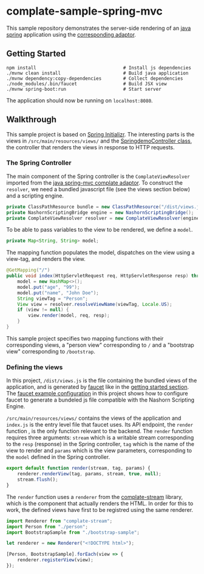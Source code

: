 # complate-sample-spring-mvc

 This sample repository demonstrates the server-side rendering of an
[java spring](https://spring.io) application using the
[corresponding adaptor](https://github.com/complate/complate-spring-mvc).

## Getting Started

```shell script
npm install                                # Install js dependencies
./mvnw clean install                       # Build java application
./mvnw dependency:copy-dependencies        # Collect dependencies
./node_modules/.bin/faucet                 # Build JSX view
./mvnw spring-boot:run                     # Start server
```

The application should now be running on `localhost:8080`.

## Walkthrough

This sample project is based on [Spring Initializr](https://start.spring.io/).
The interesting parts is the views in `/src/main/resources/views/` and the
[SpringdemoController class](src/main/java/com/github/complate/springdemo/SpringDemoController.java),
the controller that renders the views in response to HTTP requests.

### The Spring Controller

The main component of the Spring controller is the `ComplateViewResolver` imported
from the [java spring-mvc complate adaptor](https://github.com/complate/complate-spring-mvc). To construct the
`resolver`, we need a bundled javascript file (see the views section below) and a
scripting engine.

```java
private ClassPathResource bundle = new ClassPathResource("/dist/views.js");
private NashornScriptingBridge engine = new NashornScriptingBridge();
private ComplateViewResolver resolver = new ComplateViewResolver(engine, bundle);
```

To be able to pass variables to the view to be rendered, we define a `model`.

```java
private Map<String, String> model;
```

The mapping function populates the model, dispatches on the view using a view-tag,
and renders the view.

```java
@GetMapping("/")
public void index(HttpServletRequest req, HttpServletResponse resp) throws Exception {
    model = new HashMap<>();
    model.put("age", "99");
    model.put("name", "John Doe");
    String viewTag = "Person";
    View view = resolver.resolveViewName(viewTag, Locale.US);
    if (view != null) {
        view.render(model, req, resp);
    }
}
```

This sample project specifies two mapping functions with their corresponding
views, a "person view" corresponding to `/` and a "bootstrap view"
corresponding to `/bootstrap`.

### Defining the views

In this project, `/dist/views.js` is the file containing the bundled views of
the application, and is generated by [faucet](http://faucet-pipeline.org) like
in the [getting started section](#getting-started). The [faucet example
configuration](faucet.config.js) in this project shows how to configure faucet
to generate a bundeled js file compatible with the Nashorn Scripting Engine.

`/src/main/resources/views/` contains the views of the application and
`index.js` is the entry level file that faucet uses. Its API endpoint, the
`render` function , is the only function relevant to the backend. The `render`
function
requires three arguments: `stream` which is a writable stream corresponding to
the `resp` (response) in the Spring controller, `tag` which is the name of the
view to render and `params` which is the view parameters, corresponding to the
`model` defined in the Spring controller.

```javascript
export default function render(stream, tag, params) {
    renderer.renderView(tag, params, stream, true, null);
    stream.flush();
}
```

The `render` function uses a `renderer` from the
[complate-stream](https://github.com/complate/complate-stream) library, which
is the component that actually renders the HTML. In order for this to work, the
defined views have first to be registred using the same renderer.

```javascript
import Renderer from "complate-stream";
import Person from "./person";
import BootstrapSample from "./bootstrap-sample";

let renderer = new Renderer("<!DOCTYPE html>");

[Person, BootstrapSample].forEach(view => {
	renderer.registerView(view);
});
```
